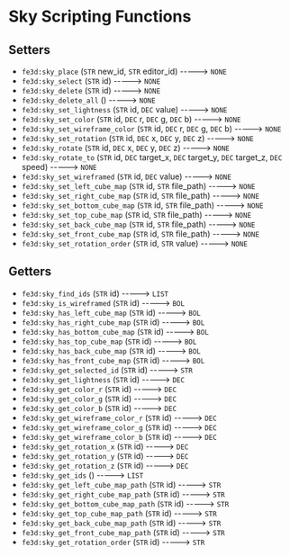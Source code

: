 # Sky Scripting Functions

## Setters

- `fe3d:sky_place` (`STR` new_id, `STR` editor_id) -----> `NONE`
- `fe3d:sky_select` (`STR` id) -----> `NONE`
- `fe3d:sky_delete` (`STR` id) -----> `NONE`
- `fe3d:sky_delete_all` () -----> `NONE`
- `fe3d:sky_set_lightness` (`STR` id, `DEC` value) -----> `NONE`
- `fe3d:sky_set_color` (`STR` id, `DEC` r, `DEC` g, `DEC` b) -----> `NONE`
- `fe3d:sky_set_wireframe_color` (`STR` id, `DEC` r, `DEC` g, `DEC` b) -----> `NONE`
- `fe3d:sky_set_rotation` (`STR` id, `DEC` x, `DEC` y, `DEC` z) -----> `NONE`
- `fe3d:sky_rotate` (`STR` id, `DEC` x, `DEC` y, `DEC` z) -----> `NONE`
- `fe3d:sky_rotate_to` (`STR` id, `DEC` target_x, `DEC` target_y, `DEC` target_z, `DEC` speed) -----> `NONE`
- `fe3d:sky_set_wireframed` (`STR` id, `DEC` value) -----> `NONE`
- `fe3d:sky_set_left_cube_map` (`STR` id, `STR` file_path) -----> `NONE`
- `fe3d:sky_set_right_cube_map` (`STR` id, `STR` file_path) -----> `NONE`
- `fe3d:sky_set_bottom_cube_map` (`STR` id, `STR` file_path) -----> `NONE`
- `fe3d:sky_set_top_cube_map` (`STR` id, `STR` file_path) -----> `NONE`
- `fe3d:sky_set_back_cube_map` (`STR` id, `STR` file_path) -----> `NONE`
- `fe3d:sky_set_front_cube_map` (`STR` id, `STR` file_path) -----> `NONE`
- `fe3d:sky_set_rotation_order` (`STR` id, `STR` value) -----> `NONE`

## Getters

- `fe3d:sky_find_ids` (`STR` id) -----> `LIST`
- `fe3d:sky_is_wireframed` (`STR` id) -----> `BOL`
- `fe3d:sky_has_left_cube_map` (`STR` id) -----> `BOL`
- `fe3d:sky_has_right_cube_map` (`STR` id) -----> `BOL`
- `fe3d:sky_has_bottom_cube_map` (`STR` id) -----> `BOL`
- `fe3d:sky_has_top_cube_map` (`STR` id) -----> `BOL`
- `fe3d:sky_has_back_cube_map` (`STR` id) -----> `BOL`
- `fe3d:sky_has_front_cube_map` (`STR` id) -----> `BOL`
- `fe3d:sky_get_selected_id` (`STR` id) -----> `STR`
- `fe3d:sky_get_lightness` (`STR` id) -----> `DEC`
- `fe3d:sky_get_color_r` (`STR` id) -----> `DEC`
- `fe3d:sky_get_color_g` (`STR` id) -----> `DEC`
- `fe3d:sky_get_color_b` (`STR` id) -----> `DEC`
- `fe3d:sky_get_wireframe_color_r` (`STR` id) -----> `DEC`
- `fe3d:sky_get_wireframe_color_g` (`STR` id) -----> `DEC`
- `fe3d:sky_get_wireframe_color_b` (`STR` id) -----> `DEC`
- `fe3d:sky_get_rotation_x` (`STR` id) -----> `DEC`
- `fe3d:sky_get_rotation_y` (`STR` id) -----> `DEC`
- `fe3d:sky_get_rotation_z` (`STR` id) -----> `DEC`
- `fe3d:sky_get_ids` () -----> `LIST`
- `fe3d:sky_get_left_cube_map_path` (`STR` id) -----> `STR`
- `fe3d:sky_get_right_cube_map_path` (`STR` id) -----> `STR`
- `fe3d:sky_get_bottom_cube_map_path` (`STR` id) -----> `STR`
- `fe3d:sky_get_top_cube_map_path` (`STR` id) -----> `STR`
- `fe3d:sky_get_back_cube_map_path` (`STR` id) -----> `STR`
- `fe3d:sky_get_front_cube_map_path` (`STR` id) -----> `STR`
- `fe3d:sky_get_rotation_order` (`STR` id) -----> `STR`
